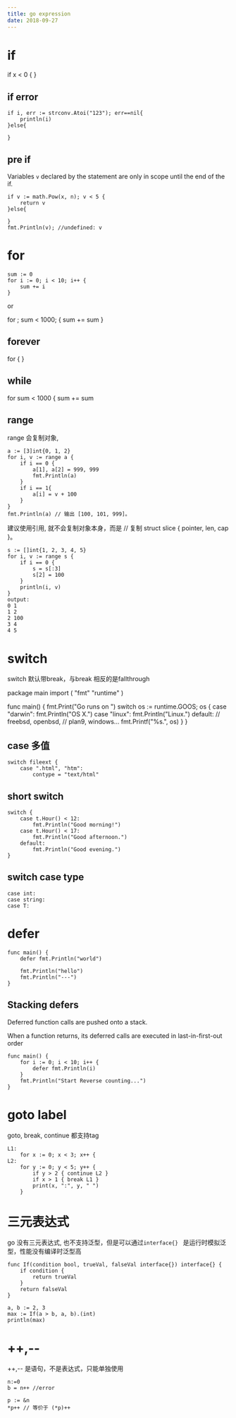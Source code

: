 ```yaml
---
title: go expression
date: 2018-09-27
---
```

# if
  if x < 0 {
	}

## if error
    if i, err := strconv.Atoi("123"); err==nil{
        println(i)
    }else{

    }

## pre if
Variables `v` declared by the statement are only in scope until the end of the if.

    if v := math.Pow(x, n); v < 5 {
        return v
	}else{

    }
	fmt.Println(v); //undefined: v

# for

    sum := 0
	for i := 0; i < 10; i++ {
		sum += i
	}

or

  for ; sum < 1000; {
		sum += sum
	}

## forever
  for {
	}

## while

  for sum < 1000 {
		sum += sum

## range
range 会复制对象,

    a := [3]int{0, 1, 2}
    for i, v := range a {
        if i == 0 {
            a[1], a[2] = 999, 999
            fmt.Println(a)
        }
        if i == 1{
            a[i] = v + 100
        }
    }
    fmt.Println(a) // 输出 [100, 101, 999]。

建议使用引用, 就不会复制对象本身，而是
// 复制 struct slice { pointer, len, cap }。

    s := []int{1, 2, 3, 4, 5}
    for i, v := range s {
        if i == 0 {
            s = s[:3]
            s[2] = 100
        }
        println(i, v)
    }
    output:
    0 1
    1 2
    2 100
    3 4
    4 5

# switch
switch 默认带break，与break 相反的是fallthrough

  package main
  import (
  	"fmt"
  	"runtime"
  )

  func main() {
  	fmt.Print("Go runs on ")
  	switch os := runtime.GOOS; os {
  	case "darwin":
  		fmt.Println("OS X.")
  	case "linux":
  		fmt.Println("Linux.")
  	default:
  		// freebsd, openbsd,
  		// plan9, windows...
  		fmt.Printf("%s.", os)
  	}
  }

## case 多值

    switch fileext {
        case ".html", "htm":
            contype = "text/html"

## short switch

    switch {
        case t.Hour() < 12:
            fmt.Println("Good morning!")
        case t.Hour() < 17:
            fmt.Println("Good afternoon.")
        default:
            fmt.Println("Good evening.")
    }

## switch case type

    case int:
    case string:
    case T:

# defer
    func main() {
        defer fmt.Println("world")

        fmt.Println("hello")
        fmt.Println("---")
    }

## Stacking defers
Deferred function calls are pushed onto a stack.

When a function returns, its deferred calls are executed in last-in-first-out order

    func main() {
        for i := 0; i < 10; i++ {
            defer fmt.Println(i)
        }
        fmt.Println("Start Reverse counting...")
    }

# goto label
goto, break, continue 都支持tag

    L1:
        for x := 0; x < 3; x++ {
    L2:
        for y := 0; y < 5; y++ {
            if y > 2 { continue L2 }
            if x > 1 { break L1 }
            print(x, ":", y, " ")
        }

# 三元表达式
go 没有三元表达式, 也不支持泛型，但是可以通过`interface{} ` 是运行时模拟泛型，性能没有编译时泛型高


    func If(condition bool, trueVal, falseVal interface{}) interface{} {
        if condition {
            return trueVal
        }
        return falseVal
    }

    a, b := 2, 3
    max := If(a > b, a, b).(int)
    println(max)

# ++,--
++,-- 是语句，不是表达式，只能单独使用

    n:=0
    b = n++ //error

    p := &n
    *p++ // 等价于 (*p)++
